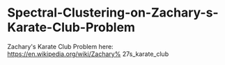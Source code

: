 # Spectral-Clustering-on-Zachary-s-Karate-Club-Problem
Zachary's Karate Club Problem here:  https://en.wikipedia.org/wiki/Zachary% 27s_karate_club 
